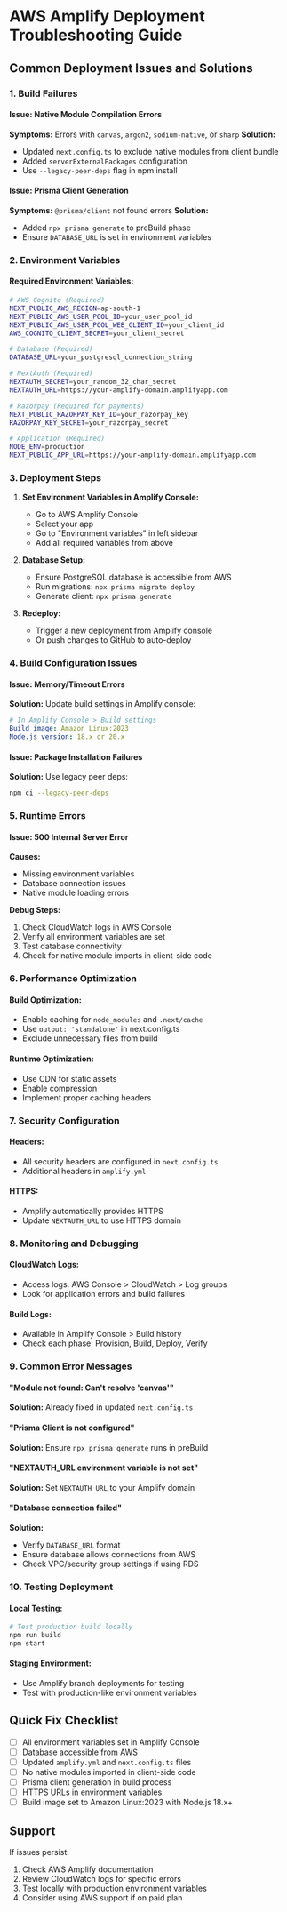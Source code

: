 # AWS Amplify Deployment Troubleshooting Guide

## Common Deployment Issues and Solutions

### 1. **Build Failures**

#### Issue: Native Module Compilation Errors
**Symptoms:** Errors with `canvas`, `argon2`, `sodium-native`, or `sharp`
**Solution:** 
- Updated `next.config.ts` to exclude native modules from client bundle
- Added `serverExternalPackages` configuration
- Use `--legacy-peer-deps` flag in npm install

#### Issue: Prisma Client Generation
**Symptoms:** `@prisma/client` not found errors
**Solution:**
- Added `npx prisma generate` to preBuild phase
- Ensure `DATABASE_URL` is set in environment variables

### 2. **Environment Variables**

#### Required Environment Variables:
```bash
# AWS Cognito (Required)
NEXT_PUBLIC_AWS_REGION=ap-south-1
NEXT_PUBLIC_AWS_USER_POOL_ID=your_user_pool_id
NEXT_PUBLIC_AWS_USER_POOL_WEB_CLIENT_ID=your_client_id
AWS_COGNITO_CLIENT_SECRET=your_client_secret

# Database (Required)
DATABASE_URL=your_postgresql_connection_string

# NextAuth (Required)
NEXTAUTH_SECRET=your_random_32_char_secret
NEXTAUTH_URL=https://your-amplify-domain.amplifyapp.com

# Razorpay (Required for payments)
NEXT_PUBLIC_RAZORPAY_KEY_ID=your_razorpay_key
RAZORPAY_KEY_SECRET=your_razorpay_secret

# Application (Required)
NODE_ENV=production
NEXT_PUBLIC_APP_URL=https://your-amplify-domain.amplifyapp.com
```

### 3. **Deployment Steps**

1. **Set Environment Variables in Amplify Console:**
   - Go to AWS Amplify Console
   - Select your app
   - Go to "Environment variables" in left sidebar
   - Add all required variables from above

2. **Database Setup:**
   - Ensure PostgreSQL database is accessible from AWS
   - Run migrations: `npx prisma migrate deploy`
   - Generate client: `npx prisma generate`

3. **Redeploy:**
   - Trigger a new deployment from Amplify console
   - Or push changes to GitHub to auto-deploy

### 4. **Build Configuration Issues**

#### Issue: Memory/Timeout Errors
**Solution:** Update build settings in Amplify console:
```yaml
# In Amplify Console > Build settings
Build image: Amazon Linux:2023
Node.js version: 18.x or 20.x
```

#### Issue: Package Installation Failures
**Solution:** Use legacy peer deps:
```bash
npm ci --legacy-peer-deps
```

### 5. **Runtime Errors**

#### Issue: 500 Internal Server Error
**Causes:**
- Missing environment variables
- Database connection issues
- Native module loading errors

**Debug Steps:**
1. Check CloudWatch logs in AWS Console
2. Verify all environment variables are set
3. Test database connectivity
4. Check for native module imports in client-side code

### 6. **Performance Optimization**

#### Build Optimization:
- Enable caching for `node_modules` and `.next/cache`
- Use `output: 'standalone'` in next.config.ts
- Exclude unnecessary files from build

#### Runtime Optimization:
- Use CDN for static assets
- Enable compression
- Implement proper caching headers

### 7. **Security Configuration**

#### Headers:
- All security headers are configured in `next.config.ts`
- Additional headers in `amplify.yml`

#### HTTPS:
- Amplify automatically provides HTTPS
- Update `NEXTAUTH_URL` to use HTTPS domain

### 8. **Monitoring and Debugging**

#### CloudWatch Logs:
- Access logs: AWS Console > CloudWatch > Log groups
- Look for application errors and build failures

#### Build Logs:
- Available in Amplify Console > Build history
- Check each phase: Provision, Build, Deploy, Verify

### 9. **Common Error Messages**

#### "Module not found: Can't resolve 'canvas'"
**Solution:** Already fixed in updated `next.config.ts`

#### "Prisma Client is not configured"
**Solution:** Ensure `npx prisma generate` runs in preBuild

#### "NEXTAUTH_URL environment variable is not set"
**Solution:** Set `NEXTAUTH_URL` to your Amplify domain

#### "Database connection failed"
**Solution:** 
- Verify `DATABASE_URL` format
- Ensure database allows connections from AWS
- Check VPC/security group settings if using RDS

### 10. **Testing Deployment**

#### Local Testing:
```bash
# Test production build locally
npm run build
npm start
```

#### Staging Environment:
- Use Amplify branch deployments for testing
- Test with production-like environment variables

## Quick Fix Checklist

- [ ] All environment variables set in Amplify Console
- [ ] Database accessible from AWS
- [ ] Updated `amplify.yml` and `next.config.ts` files
- [ ] No native modules imported in client-side code
- [ ] Prisma client generation in build process
- [ ] HTTPS URLs in environment variables
- [ ] Build image set to Amazon Linux:2023 with Node.js 18.x+

## Support

If issues persist:
1. Check AWS Amplify documentation
2. Review CloudWatch logs for specific errors
3. Test locally with production environment variables
4. Consider using AWS support if on paid plan